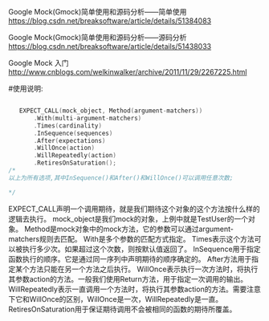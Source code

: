 Google Mock(Gmock)简单使用和源码分析——简单使用
https://blog.csdn.net/breaksoftware/article/details/51384083


Google Mock(Gmock)简单使用和源码分析——源码分析
https://blog.csdn.net/breaksoftware/article/details/51438033


Google Mock 入门
http://www.cnblogs.com/welkinwalker/archive/2011/11/29/2267225.html



#使用说明:
```cpp

   EXPECT_CALL(mock_object, Method(argument-matchers))
       .With(multi-argument-matchers)
       .Times(cardinality)
       .InSequence(sequences)
       .After(expectations)
       .WillOnce(action)
       .WillRepeatedly(action)
       .RetiresOnSaturation();
/*
以上为所有选项,其中InSequence()和After()和WillOnce()可以调用任意次数;

*/
```

EXPECT_CALL声明一个调用期待，就是我们期待这个对象的这个方法按什么样的逻辑去执行。
	mock_object是我们mock的对象，上例中就是TestUser的一个对象。
	Method是mock对象中的mock方法，它的参数可以通过argument-matchers规则去匹配。
	With是多个参数的匹配方式指定。
	Times表示这个方法可以被执行多少次。如果超过这个次数，则按默认值返回了。
	InSequence用于指定函数执行的顺序。它是通过同一序列中声明期待的顺序确定的。
	After方法用于指定某个方法只能在另一个方法之后执行。
	WillOnce表示执行一次方法时，将执行其参数action的方法。一般我们使用Return方法，用于指定一次调用的输出。
	WillRepeatedly表示一直调用一个方法时，将执行其参数action的方法。需要注意下它和WillOnce的区别，WillOnce是一次，WillRepeatedly是一直。
	RetiresOnSaturation用于保证期待调用不会被相同的函数的期待所覆盖。